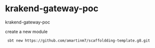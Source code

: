 # krakend-gateway-poc
krakend-gateway-poc


create a new module
````bash
 sbt new https://github.com/amartinm7/scaffoldding-template.g8.git
````
